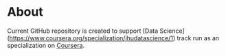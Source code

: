 About
===================

Current GitHub repository is created to support [Data Science] (https://www.coursera.org/specialization/jhudatascience/1) track run as an specialization on [Coursera](https://www.coursera.org/).
